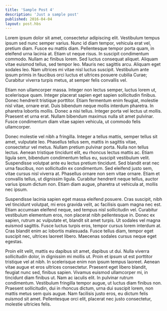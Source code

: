 ```yaml
---
title: 'Sample Post 4'
description: 'Just a sample post'
published: 2016-04-04
layout: post.hbs
---
```


Lorem ipsum dolor sit amet, consectetur adipiscing elit. Vestibulum tempus ipsum sed nunc semper varius. Nunc id diam tempor, vehicula erat vel, pretium diam. Fusce eu mattis diam. Pellentesque tempor porta quam, in eleifend urna lacinia at. Etiam ut neque risus. In suscipit condimentum commodo. Nullam ac finibus lorem. Sed luctus consequat aliquet. Aliquam vitae euismod tellus, sed tempor leo. Mauris nec sagittis arcu. Aliquam eget sodales leo. Nam ultrices mi vitae nisl luctus suscipit. Vestibulum ante ipsum primis in faucibus orci luctus et ultrices posuere cubilia Curae; Curabitur viverra turpis metus, at semper felis convallis vel.

Etiam non ullamcorper massa. Integer non lectus semper, luctus lorem ut, scelerisque quam. Integer placerat sapien eget sapien sollicitudin finibus. Donec hendrerit tristique porttitor. Etiam fermentum enim feugiat, molestie nisl vitae, ornare erat. Duis bibendum neque mollis interdum pharetra. In pharetra lobortis mollis. Donec a nisi tellus. Integer porta vel lectus ut mollis. Praesent et urna erat. Nullam bibendum maximus nulla sit amet pulvinar. Fusce condimentum diam vitae sapien vehicula, ut commodo felis ullamcorper.

Donec molestie vel nibh a fringilla. Integer a tellus mattis, semper tellus sit amet, vulputate leo. Phasellus tellus sem, mattis in sagittis vitae, consectetur vel metus. Nullam pretium pulvinar porta. Nulla non tellus lectus. Aenean tristique tincidunt elit, eu rhoncus lectus mattis ac. Etiam ligula sem, bibendum condimentum tellus eu, suscipit vestibulum velit. Suspendisse volutpat ante eu lectus pretium tincidunt. Sed blandit erat nec urna faucibus, non sollicitudin ex condimentum. Sed eleifend justo sem, vitae cursus nisl viverra at. Phasellus ornare non sem vitae ornare. Etiam et convallis tellus, ut dignissim ligula. Curabitur hendrerit neque tellus, auctor varius ipsum dictum non. Etiam diam augue, pharetra ut vehicula at, mollis nec ipsum.

Suspendisse lacinia sapien eget massa eleifend posuere. Cras suscipit, nibh vel tincidunt volutpat, mi eros gravida velit, ac facilisis quam magna nec est. Etiam accumsan eleifend neque, sed tempus nisl sollicitudin vel. Curabitur vestibulum elementum eros, non placerat nibh pellentesque in. Donec ex sapien, rutrum ac vulputate et, blandit sit amet turpis. Ut sodales vel magna euismod sagittis. Fusce luctus turpis eros, tempor cursus lorem interdum at. Cras blandit enim ac lobortis malesuada. Fusce tellus diam, tempor eget suscipit nec, ultrices laoreet libero. Maecenas sodales cursus neque eget egestas.

Proin elit velit, mattis eu dapibus sit amet, dapibus ut dui. Nulla viverra sollicitudin dolor, in dignissim mi mollis ut. Proin et ipsum ut est porttitor tristique vel at nibh. In scelerisque enim non ipsum tempus laoreet. Aenean vitae augue et eros ultrices consectetur. Praesent eget libero blandit, feugiat nunc sed, finibus sapien. Vivamus euismod ullamcorper mi, in tincidunt diam finibus ut. Nam ac iaculis elit. In pulvinar rutrum condimentum. Vestibulum fringilla tempor augue, ut luctus diam finibus non. Praesent sollicitudin, dui in rhoncus dictum, urna dui suscipit lorem, non mattis metus sem quis augue. Nam facilisis justo eros, eu dictum felis euismod sit amet. Pellentesque orci elit, placerat nec justo consectetur, molestie ultricies felis.